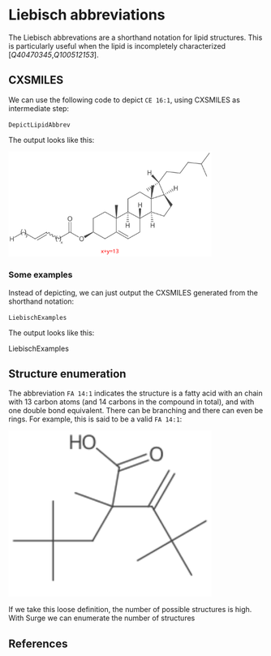 # Liebisch abbreviations

The Liebisch abbrevations are a shorthand notation for lipid structures. This is particularly useful
when the lipid is incompletely characterized [<cite>Q40470345</cite>,<cite>Q100512153</cite>].

## CXSMILES

We can use the following code to depict `CE 16:1`, using CXSMILES as intermediate step:

<code>DepictLipidAbbrev</code>

The output looks like this:

<img src="./images/generated/CE_16_1.svg" width="400" alt="Depiction of the 2D structure of CE 16:1" />

### Some examples

Instead of depicting, we can just output the CXSMILES generated from the shorthand notation:

<code>LiebischExamples</code>

The output looks like this:

<out>LiebischExamples</out>

## Structure enumeration

The abbreviation `FA 14:1` indicates the structure is a fatty acid with an chain with 13 carbon atoms
(and 14 carbons in the compound in total), and with one double bond equivalent. There can be branching
and there can even be rings. For example, this is said to be a valid `FA 14:1`:

<img src="./images/generated/FA_14_1.svg" width="400" alt="Depiction of a theoretical structure of FA 14:1" />
<!-- <code>FA14Branching</code> -->

If we take this loose definition, the number of possible structures is high. With Surge we can enumerate
the number of structures

## References

<references/>

